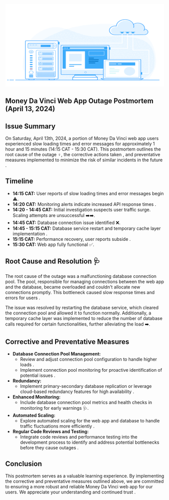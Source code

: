 ![Database Hero Image](./scr/dbhero.png)
## Money Da Vinci Web App Outage Postmortem (April 13, 2024) 

## Issue Summary 

On Saturday, April 13th, 2024, a portion of Money Da Vinci web app users experienced slow loading times and error messages for approximately 1 hour and 15 minutes (14:15 CAT - 15:30 CAT). This postmortem outlines the root cause of the outage ️‍♀️, the corrective actions taken ️, and preventative measures implemented to minimize the risk of similar incidents in the future ️.

## Timeline 

* **14:15 CAT:** User reports of slow loading times and error messages begin ⚠️.
* **14:20 CAT:** Monitoring alerts indicate increased API response times .
* **14:20 - 14:45 CAT:** Initial investigation suspects user traffic surge. Scaling attempts are unsuccessful ➡️➡️.
* **14:45 CAT:** Database connection issue identified ❌.
* **14:45 - 15:15 CAT:** Database service restart and temporary cache layer implementation .
* **15:15 CAT:** Performance recovery, user reports subside .
* **15:30 CAT:** Web app fully functional ✅.

## Root Cause and Resolution 🩺

The root cause of the outage was a malfunctioning database connection pool. The pool, responsible for managing connections between the web app and the database, became overloaded and couldn't allocate new connections promptly. This bottleneck caused slow response times and errors for users .

The issue was resolved by restarting the database service, which cleared the connection pool and allowed it to function normally. Additionally, a temporary cache layer was implemented to reduce the number of database calls required for certain functionalities, further alleviating the load  ️➡️.

## Corrective and Preventative Measures 

* **Database Connection Pool Management:**
    * Review and adjust connection pool configuration to handle higher loads .
    * Implement connection pool monitoring for proactive identification of potential issues .
* **Redundancy:**
    * Implement primary-secondary database replication or leverage cloud-based redundancy features for high availability  .
* **Enhanced Monitoring:**
    * Include database connection pool metrics and health checks in monitoring for early warnings 🩺. 
* **Automated Scaling:**
    * Explore automated scaling for the web app and database to handle traffic fluctuations more efficiently .
* **Regular Code Reviews and Testing:**
    * Integrate code reviews and performance testing into the development process to identify and address potential bottlenecks before they cause outages .

## Conclusion 

This postmortem serves as a valuable learning experience. By implementing the corrective and preventative measures outlined above, we are committed to ensuring a more robust and reliable Money Da Vinci web app for our users. We appreciate your understanding and continued trust .
